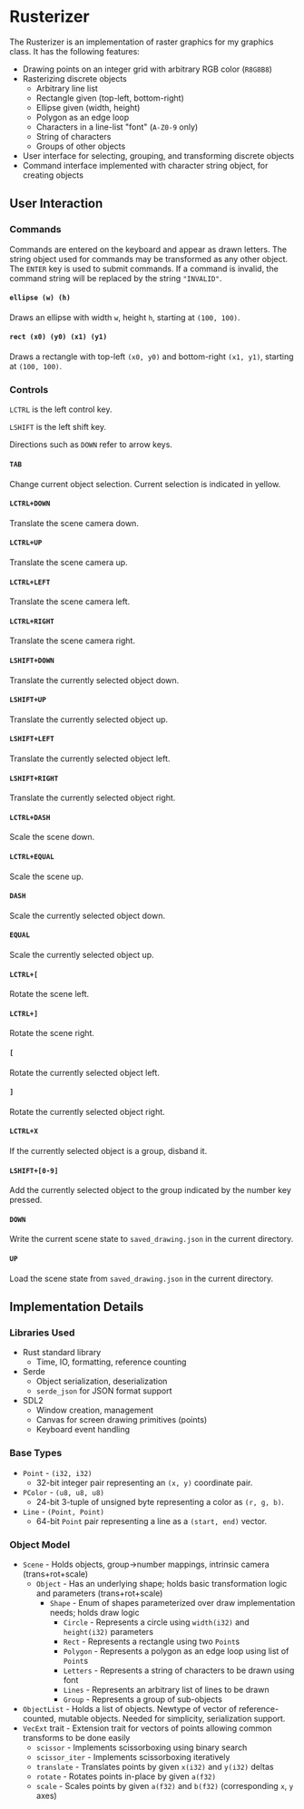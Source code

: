 # Rusterizer

The Rusterizer is an implementation of raster graphics for my graphics class. It has the following features:
* Drawing points on an integer grid with arbitrary RGB color (`R8G8B8`)
* Rasterizing discrete objects
    * Arbitrary line list
    * Rectangle given (top-left, bottom-right)
    * Ellipse given (width, height)
    * Polygon as an edge loop
    * Characters in a line-list "font" (`A-Z0-9` only)
    * String of characters
    * Groups of other objects
* User interface for selecting, grouping, and transforming discrete objects
* Command interface implemented with character string object, for creating objects


## User Interaction
### Commands
Commands are entered on the keyboard and appear as drawn letters. The string object used for commands may be transformed as any other object. The `ENTER` key is used to submit commands. If a command is invalid, the command string will be replaced by the string `"INVALID"`.
#### `ellipse (w) (h)`
Draws an ellipse with width `w`, height `h`, starting at `(100, 100)`.
#### `rect (x0) (y0) (x1) (y1)`
Draws a rectangle with top-left `(x0, y0)` and bottom-right `(x1, y1)`, starting at `(100, 100)`.
### Controls
`LCTRL` is the left control key.

`LSHIFT` is the left shift key.

Directions such as `DOWN` refer to arrow keys.
#### `TAB`
Change current object selection. Current selection is indicated in yellow.
#### `LCTRL+DOWN`
Translate the scene camera down.
#### `LCTRL+UP`
Translate the scene camera up.
#### `LCTRL+LEFT`
Translate the scene camera left.
#### `LCTRL+RIGHT`
Translate the scene camera right.
#### `LSHIFT+DOWN`
Translate the currently selected object down.
#### `LSHIFT+UP`
Translate the currently selected object up.
#### `LSHIFT+LEFT`
Translate the currently selected object left.
#### `LSHIFT+RIGHT`
Translate the currently selected object right.
#### `LCTRL+DASH`
Scale the scene down.
#### `LCTRL+EQUAL`
Scale the scene up.
#### `DASH`
Scale the currently selected object down.
#### `EQUAL`
Scale the currently selected object up.
#### `LCTRL+[`
Rotate the scene left.
#### `LCTRL+]`
Rotate the scene right.
#### `[`
Rotate the currently selected object left.
#### `]`
Rotate the currently selected object right.
#### `LCTRL+X`
If the currently selected object is a group, disband it.
#### `LSHIFT+[0-9]`
Add the currently selected object to the group indicated by the number key pressed.
#### `DOWN`
Write the current scene state to `saved_drawing.json` in the current directory.
#### `UP`
Load the scene state from `saved_drawing.json` in the current directory.

## Implementation Details
### Libraries Used
* Rust standard library
    * Time, IO, formatting, reference counting
* Serde
    * Object serialization, deserialization
    * `serde_json` for JSON format support
* SDL2
    * Window creation, management
    * Canvas for screen drawing primitives (points)
    * Keyboard event handling
### Base Types
* `Point` - `(i32, i32)`
    * 32-bit integer pair representing an `(x, y)` coordinate pair.
* `PColor` - `(u8, u8, u8)`
    * 24-bit 3-tuple of unsigned byte representing a color as `(r, g, b)`.
* `Line` - `(Point, Point)`
    * 64-bit `Point` pair representing a line as a `(start, end)` vector.

### Object Model
* `Scene` - Holds objects, group->number mappings, intrinsic camera (trans+rot+scale)
    * `Object` - Has an underlying shape; holds basic transformation logic and parameters (trans+rot+scale)
        * `Shape` - Enum of shapes parameterized over draw implementation needs; holds draw logic
            * `Circle` - Represents a circle using `width(i32)` and `height(i32)` parameters
            * `Rect` - Represents a rectangle using two `Point`s
            * `Polygon` - Represents a polygon as an edge loop using list of `Point`s
            * `Letters` - Represents a string of characters to be drawn using font
            * `Lines` - Represents an arbitrary list of lines to be drawn
            * `Group` - Represents a group of sub-objects
* `ObjectList` - Holds a list of objects. Newtype of vector of reference-counted, mutable objects. Needed for simplicity, serialization support.
* `VecExt` trait - Extension trait for vectors of points allowing common transforms to be done easily
    * `scissor` - Implements scissorboxing using binary search
    * `scissor_iter` - Implements scissorboxing iteratively
    * `translate` - Translates points by given `x(i32)` and `y(i32)` deltas
    * `rotate` - Rotates points in-place by given `a(f32)`
    * `scale` - Scales points by given `a(f32)` and `b(f32)` (corresponding `x`, `y` axes)